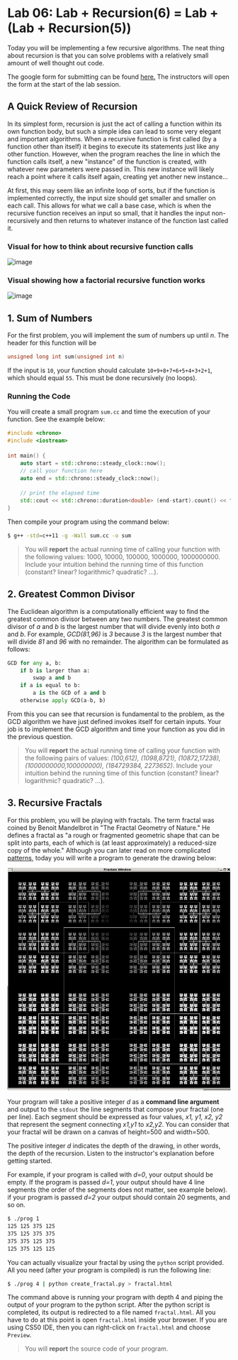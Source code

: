 # Lab 06: Lab + Recursion(6) = Lab + (Lab + Recursion(5))

Today you will be implementing a few recursive algorithms. The neat thing about recursion is that you can solve problems with a relatively small amount of well thought out code. 

The google form for submitting can be found [here.](https://goo.gl/forms/8ouzJARdNmOrgV1K3) The instructors will open the form at the start of the lab session.

## A Quick Review of Recursion

In its simplest form, recursion is just the act of calling a function within its own function body, but such a simple idea can lead to some very elegant and important algorithms. When a recursive function is first called (by a function other than itself) it begins to execute its statements just like any other function. However, when the program reaches the line in which the function calls itself, a new "instance" of the function is created, with whatever new parameters were passed in. This new instance will likely reach a point where it calls itself again, creating yet another new instance...

At first, this may seem like an infinite loop of sorts, but if the function is implemented correctly, the input size should get smaller and smaller on each call. This allows for what we call a base case, which is when the recursive function receives an input so small, that it handles the input non-recursively and then returns to whatever instance of the function last called it.

### Visual for how to think about recursive function calls
![image](https://i.imgur.com/Z5eeHrE.png)


### Visual showing how a factorial recursive function works
![image](https://blog.penjee.com/wp-content/uploads/2015/04/top-5-programming-animated-gifs_recursion-animted-gif.gif)


## 1. Sum of Numbers

For the first problem, you will implement the sum of numbers up until _n_. The header for this function will be

```c++
unsigned long int sum(unsigned int n)
```

If the input is `10`, your function should calculate `10+9+8+7+6+5+4+3+2+1`, which should equal `55`.  This must be done recursively (no loops).

### Running the Code

You will create a small program `sum.cc` and time the execution of your function.  See the example below:

```c++
#include <chrono>
#include <iostream>

int main() {
    auto start = std::chrono::steady_clock::now();
    // call your function here
    auto end = std::chrono::steady_clock::now();
    
    // print the elapsed time
    std::cout << std::chrono::duration<double> (end-start).count() << " seconds" << std::endl;
}
```

Then compile your program using the command below:
```bash
$ g++ -std=c++11 -g -Wall sum.cc -o sum
```

>You will **report** the actual running time of calling your function with the following values: 1000, 10000, 100000, 1000000, 1000000000.  Include your intuition behind the running time of this function (constant? linear? logarithmic? quadratic? ...).


## 2. Greatest Common Divisor

The Euclidean algorithm is a computationally efficient way to find the greatest common divisor between any two numbers.
The greatest common divisor of _a_ and _b_ is the largest number that will divide evenly into both _a_ and _b_.
For example, _GCD(81,96)_ is _3_ because _3_ is the largest number that will divide _81_ and _96_ with no remainder.  The algorithm can be formulated as follows:

```python
GCD for any a, b:
    if b is larger than a:
        swap a and b
    if a is equal to b:
        a is the GCD of a and b
    otherwise apply GCD(a-b, b)
```

From this you can see that recursion is fundamental to the problem, as the GCD algorithm we have just defined invokes itself for certain inputs.  Your job is to implement the GCD algorithm and time your function as you did in the previous question.

>You will **report** the actual running time of calling your function with the following pairs of values: _(100,612), (1098,8721), (10872,17238), (1000000000,100000000), (184729384, 2273652)_.  Include your intuition behind the running time of this function (constant? linear? logarithmic? quadratic? ...).


## 3. Recursive Fractals

For this problem, you will be playing with fractals.  The term fractal was coined by Benoit Mandelbrot in "The Fractal Geometry of Nature."  He defines a fractal as "a rough or fragmented geometric shape that can be split into parts, each of which is (at least approximately) a reduced-size copy of the whole."  Although you can later read on more complicated [patterns](http://natureofcode.com/book/chapter-8-fractals/), today you will write a program to generate the drawing below:

<img src="./big.2.png" width="600">

Your program will take a positive integer _d_ as a **command line argument** and output to the `stdout` the line segments that compose your fractal (one per line).  Each segment should be expressed as four values, _x1, y1, x2, y2_ that represent the segment connecting _x1,y1_ to _x2,y2_.  You can consider that your fractal will be drawn on a canvas of height=500 and width=500.

The positive integer _d_ indicates the depth of the drawing, in other words, the depth of the recursion.   Listen to the instructor's explanation before getting started.

For example, if your program is called with _d=0_, your output should be empty.  If the program is passed _d=1_, your output should have 4 line segments (the order of the segments does not matter, see example below).  if your program is passed _d=2_ your output should contain 20 segments, and so on.

```bash
$ ./prog 1
125 125 375 125
375 125 375 375
375 375 125 375
125 375 125 125
```

You can actually visualize your fractal by using the `python` script provided.  All you need (after your program is compiled) is run the following line:

```bash
$ ./prog 4 | python create_fractal.py > fractal.html
```

The command above is running your program with depth 4 and piping the output of your program to the python script.  After the python script is completed, its output is redirected to a file named `fractal.html`.   All you have to do at this point is open `fractal.html` inside your browser.  If you are using CS50 IDE, then you can right-click on `fractal.html` and choose `Preview`.

>You will **report** the source code of your program.
